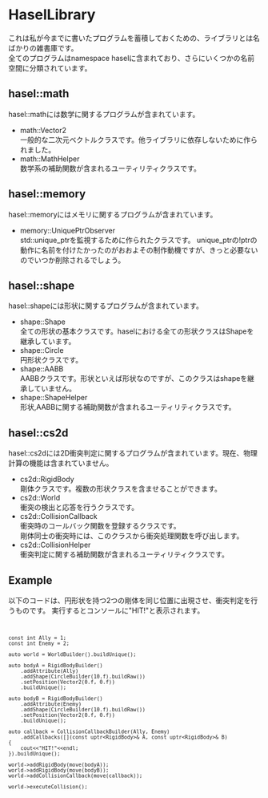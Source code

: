 HaselLibrary
====
これは私が今までに書いたプログラムを蓄積しておくための、ライブラリとは名ばかりの雑書庫です。<br/>
全てのプログラムはnamespace haselに含まれており、さらにいくつかの名前空間に分類されています。
## hasel::math
hasel::mathには数学に関するプログラムが含まれています。<br/>
<ul>
<li>math::Vector2</li>
一般的な二次元ベクトルクラスです。他ライブラリに依存しないために作られました。
<li>math::MathHelper</li>
数学系の補助関数が含まれるユーティリティクラスです。
</ul>

## hasel::memory
hasel::memoryにはメモリに関するプログラムが含まれています。<br/>
<ul>
<li>memory::UniquePtrObserver</li>
std::unique_ptrを監視するために作られたクラスです。
unique_ptrの!ptrの動作に名前を付けたかったのがおおよその制作動機ですが、きっと必要ないのでいつか削除されるでしょう。
</ul>

## hasel::shape
hasel::shapeには形状に関するプログラムが含まれています。<br/>
<ul>
<li>shape::Shape</li>
全ての形状の基本クラスです。haselにおける全ての形状クラスはShapeを継承しています。
<li>shape::Circle</li>
円形状クラスです。
<li>shape::AABB</li>
AABBクラスです。形状といえば形状なのですが、このクラスはshapeを継承していません。
<li>shape::ShapeHelper</li>
形状,AABBに関する補助関数が含まれるユーティリティクラスです。
</ul>

## hasel::cs2d
hasel::cs2dには2D衝突判定に関するプログラムが含まれています。現在、物理計算の機能は含まれていません。
<ul>
<li>cs2d::RigidBody</li>
剛体クラスです。複数の形状クラスを含ませることができます。
<li>cs2d::World</li>
衝突の検出と応答を行うクラスです。
<li>cs2d::CollisionCallback</li>
衝突時のコールバック関数を登録するクラスです。<br/>
剛体同士の衝突時には、このクラスから衝突処理関数を呼び出します。
<li>cs2d::CollisionHelper</li>
衝突判定に関する補助関数が含まれるユーティリティクラスです。<br/>
</ul>

## Example
以下のコードは、円形状を持つ2つの剛体を同じ位置に出現させ、衝突判定を行うものです。
実行するとコンソールに"HIT!"と表示されます。
<code>

	const int Ally = 1;
	const int Enemy = 2;

	auto world = WorldBuilder().buildUnique();

	auto bodyA = RigidBodyBuilder()
		.addAttribute(Ally)
		.addShape(CircleBuilder(10.f).buildRaw())
		.setPosition(Vector2(0.f, 0.f))
		.buildUnique();

	auto bodyB = RigidBodyBuilder()
		.addAttribute(Enemy)
		.addShape(CircleBuilder(10.f).buildRaw())
		.setPosition(Vector2(0.f, 0.f))
		.buildUnique();

	auto callback = CollisionCallbackBuilder(Ally, Enemy)
		.addCallbacks([](const uptr<RigidBody>& A, const uptr<RigidBody>& B)
	{
		cout<<"HIT!"<<endl;
	}).buildUnique();

	world->addRigidBody(move(bodyA));
	world->addRigidBody(move(bodyB));
	world->addCollisionCallback(move(callback));

	world->executeCollision();
</code>
